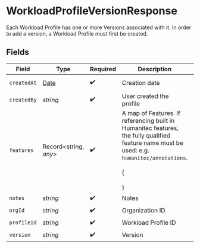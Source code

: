 # WorkloadProfileVersionResponse

Each Workload Profile has one or more Versions associated with it. In order to add a version, a Workload Profile must first be created.


## Fields

| Field                                                                                                                                             | Type                                                                                                                                              | Required                                                                                                                                          | Description                                                                                                                                       | Example                                                                                                                                           |
| ------------------------------------------------------------------------------------------------------------------------------------------------- | ------------------------------------------------------------------------------------------------------------------------------------------------- | ------------------------------------------------------------------------------------------------------------------------------------------------- | ------------------------------------------------------------------------------------------------------------------------------------------------- | ------------------------------------------------------------------------------------------------------------------------------------------------- |
| `createdAt`                                                                                                                                       | [Date](https://developer.mozilla.org/en-US/docs/Web/JavaScript/Reference/Global_Objects/Date)                                                     | :heavy_check_mark:                                                                                                                                | Creation date                                                                                                                                     | 2020-06-22T09:37:23.523Z                                                                                                                          |
| `createdBy`                                                                                                                                       | *string*                                                                                                                                          | :heavy_check_mark:                                                                                                                                | User created the profile                                                                                                                          |                                                                                                                                                   |
| `features`                                                                                                                                        | Record<string, *any*>                                                                                                                             | :heavy_check_mark:                                                                                                                                | A map of Features. If referencing built in Humanitec features, the fully qualified feature name must be used: e.g. `humanitec/annotations`.<br/><br/>{<br/><br/>} |                                                                                                                                                   |
| `notes`                                                                                                                                           | *string*                                                                                                                                          | :heavy_check_mark:                                                                                                                                | Notes                                                                                                                                             |                                                                                                                                                   |
| `orgId`                                                                                                                                           | *string*                                                                                                                                          | :heavy_check_mark:                                                                                                                                | Organization ID                                                                                                                                   |                                                                                                                                                   |
| `profileId`                                                                                                                                       | *string*                                                                                                                                          | :heavy_check_mark:                                                                                                                                | Workload Profile ID                                                                                                                               |                                                                                                                                                   |
| `version`                                                                                                                                         | *string*                                                                                                                                          | :heavy_check_mark:                                                                                                                                | Version                                                                                                                                           |                                                                                                                                                   |